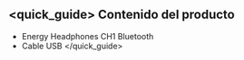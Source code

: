 ## <quick_guide> Contenido del producto

* Energy Headphones CH1 Bluetooth
* Cable USB
</quick_guide>
